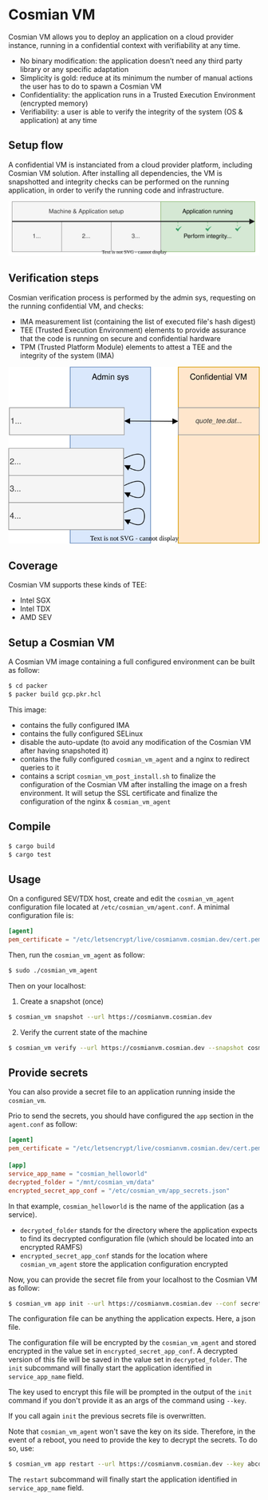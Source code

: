 # Cosmian VM

Cosmian VM allows you to deploy an application on a cloud provider instance, running in a confidential context with verifiability at any time.

- No binary modification: the application doesn’t need any third party library or any specific adaptation
- Simplicity is gold: reduce at its minimum the number of manual actions the user has to do to spawn a Cosmian VM
- Confidentiality: the application runs in a Trusted Execution Environment (encrypted memory)
- Verifiability: a user is able to verify the integrity of the system (OS & application) at any time

## Setup flow

A confidential VM is instanciated from a cloud provider platform, including Cosmian VM solution. After installing all dependencies, the VM is snapshotted and integrity checks can be performed on the running application, in order to verify the running code and infrastructure.

<p align="center">
  <img src="resources/confidential_vm_setup_flow.drawio.svg" alt="setup flow">
</p>

## Verification steps

Cosmian verification process is performed by the admin sys, requesting on the running confidential VM, and checks:

- IMA measurement list (containing the list of executed file's hash digest)
- TEE (Trusted Execution Environment) elements to provide assurance that the code is running on secure and confidential hardware
- TPM (Trusted Platform Module) elements to attest a TEE and the integrity of the system (IMA)

<p align="center">
  <img src="resources/confidential_vm_verification_flow.drawio.svg" alt="verification flow">
</p>

## Coverage

Cosmian VM supports these kinds of TEE:
- Intel SGX
- Intel TDX
- AMD SEV

## Setup a Cosmian VM

A Cosmian VM image containing a full configured environment can be built as follow:

```sh
$ cd packer
$ packer build gcp.pkr.hcl
```

This image:
- contains the fully configured IMA
- contains the fully configured SELinux 
- disable the auto-update (to avoid any modification of the Cosmian VM after having snapshoted it)
- contains the fully configured `cosmian_vm_agent` and a nginx to redirect queries to it
- contains a script `cosmian_vm_post_install.sh` to finalize the configuration of the Cosmian VM after installing the image on a fresh environment. It will setup the SSL certificate and finalize the configuration of the nginx & `cosmian_vm_agent`

## Compile

```sh
$ cargo build
$ cargo test
```

## Usage

On a configured SEV/TDX host, create and edit the `cosmian_vm_agent` configuration file located at `/etc/cosmian_vm/agent.conf`. 
A minimal configuration file is:

```toml
[agent]
pem_certificate = "/etc/letsencrypt/live/cosmianvm.cosmian.dev/cert.pem"
```

Then, run the  `cosmian_vm_agent` as follow:

```sh  
$ sudo ./cosmian_vm_agent
```

Then on your localhost:

1. Create a snapshot (once)
   
```sh
$ cosmian_vm snapshot --url https://cosmianvm.cosmian.dev
```

2. Verify the current state of the machine

```sh
$ cosmian_vm verify --url https://cosmianvm.cosmian.dev --snapshot cosmian_vm.snapshot  
```

## Provide secrets

You can also provide a secret file to an application running inside the `cosmian_vm`. 

Prio to send the secrets, you should have configured the  `app` section in the `agent.conf` as follow:

```toml
[agent]
pem_certificate = "/etc/letsencrypt/live/cosmianvm.cosmian.dev/cert.pem"

[app]
service_app_name = "cosmian_helloworld"
decrypted_folder = "/mnt/cosmian_vm/data"
encrypted_secret_app_conf = "/etc/cosmian_vm/app_secrets.json"
```

In that example, `cosmian_helloworld` is the name of the application (as a service). 
- `decrypted_folder` stands for the directory where the application expects to find its decrypted configuration file (which should be located into an encrypted RAMFS)
- `encrypted_secret_app_conf` stands for the location where `cosmian_vm_agent` store the application configuration encrypted

Now, you can provide the secret file from your localhost to the Cosmian VM as follow:

```sh
$ cosmian_vm app init --url https://cosmianvm.cosmian.dev --conf secrets.json
```

The configuration file can be anything the application expects. Here, a json file. 

The configuration file will be encrypted by the `cosmian_vm_agent` and stored encrypted in the value set in `encrypted_secret_app_conf`. 
A decrypted version of this file will be saved in the value set in `decrypted_folder`. The `init` subcommand will finally start the application identified in `service_app_name` field. 

The key used to encrypt this file will be prompted in the output of the `init` command if you don't provide it as an args of the command using `--key`.

If you call again `init` the previous secrets file is overwritten. 

Note that `cosmian_vm_agent` won't save the key on its side. Therefore, in the event of a reboot, you need to provide the key to decrypt the secrets. To do so, use: 

```sh
$ cosmian_vm app restart --url https://cosmianvm.cosmian.dev --key abcdefghij0123456789abcdefghij0123456789abcdefghij0123456789
```

The `restart` subcommand will finally start the application identified in `service_app_name` field. 
